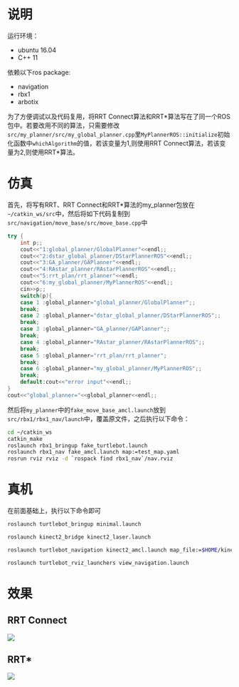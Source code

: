 # 说明

运行环境：
* ubuntu 16.04
* C++ 11

依赖以下ros package:
* navigation
* rbx1
* arbotix

为了方便调试以及代码复用，将RRT Connect算法和RRT\*算法写在了同一个ROS包中。若要改用不同的算法，只需要修改`src/my_planner/src/my_global_planner.cpp`里`MyPlannerROS::initialize`初始化函数中`whichAlgorithm`的值，若该变量为1,则使用RRT Connect算法，若该变量为2,则使用RRT*算法。


# 仿真

首先，将写有RRT、RRT Connect和RRT*算法的my_planner包放在`~/catkin_ws/src`中，然后将如下代码复制到`src/navigation/move_base/src/move_base.cpp`中

```cpp
try {
    int p;;
    cout<<"1:global_planner/GlobalPlanner"<<endl;;
    cout<<"2:dstar_global_planner/DStarPlannerROS"<<endl;;
    cout<<"3:GA_planner/GAPlanner"<<endl;;
    cout<<"4:RAstar_planner/RAstarPlannerROS"<<endl;;
    cout<<"5:rrt_plan/rrt_planner"<<endl;
    cout<<"6:my_global_planner/MyPlannerROS"<<endl;;
    cin>>p;;
    switch(p){
    case 1 :global_planner="global_planner/GlobalPlanner";;
    break;
    case 2 :global_planner="dstar_global_planner/DStarPlannerROS";;
    break;
    case 3 :global_planner="GA_planner/GAPlanner";;
    break;
    case 4 :global_planner="RAstar_planner/RAstarPlannerROS";;
    break;
    case 5 :global_planner="rrt_plan/rrt_planner";
    break;
    case 6 :global_planner="my_global_planner/MyPlannerROS";;
    break;
    default:cout<<"error input"<<endl;;
}
cout<<"global_planner="<<global_planner<<endl;;
```

然后将`my_planner`中的`fake_move_base_amcl.launch`放到`src/rbx1/rbx1_nav/launch`中，覆盖原文件，之后执行以下命令：

```sh
cd ~/catkin_ws
catkin_make
roslaunch rbx1_bringup fake_turtlebot.launch
roslaunch rbx1_nav fake_amcl.launch map:=test_map.yaml
rosrun rviz rviz -d `rospack find rbx1_nav`/nav.rviz
```


# 真机
在前面基础上，执行以下命令即可
```sh
roslaunch turtlebot_bringup minimal.launch

roslaunch kinect2_bridge kinect2_laser.launch

roslaunch turtlebot_navigation kinect2_amcl.launch map_file:=$HOME/kinect2map.yaml # 可以换成自己的地图

roslaunch turtlebot_rviz_launchers view_navigation.launch
```

# 效果

## RRT Connect

![](md_files/RRT_Connect.png)

## RRT*

![](md_files/RRT_Star.png)


